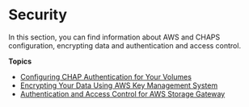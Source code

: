 # Security<a name="security"></a>

In this section, you can find information about AWS and CHAPS configuration, encrypting data and authentication and access control\.

**Topics**
+ [Configuring CHAP Authentication for Your Volumes](GettingStartedConfigureChap.md)
+ [Encrypting Your Data Using AWS Key Management System](encryption.md)
+ [Authentication and Access Control for AWS Storage Gateway](UsingIAMWithStorageGateway.md)
